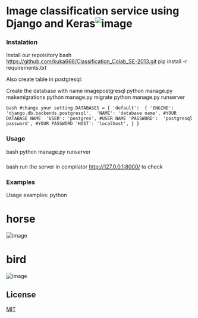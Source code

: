 # Image classification service using Django and Keras![image](https://user-images.githubusercontent.com/80199144/156666050-0f00d587-e6a8-4035-887c-6ce12a629b91.png)


### Instalation
Install our repoisitory 
bash
https://github.com/kuka666/Classification_Colab_SE-2013.git
pip install -r requirements.txt

Also create table in postgresql:

Create the database with name imagepostgresql
python manage.py makemigrations python manage.py migrate python manage.py runserver

``bash
#change your setting
DATABASES = { 'default': 
              { 'ENGINE': 'django.db.backends.postgresql', 
              'NAME': 'database name', #YOUR DATABASE NAME 
              'USER': 'postgres', #USER NAME 'PASSWORD': 
              'postgresql password', #YOUR PASSWORD
              'HOST': 'localhost', } } 
              ``

### Usage
bash
python manage.py runserver

### 
bash
run the server in compilator 
http://127.0.0.1:8000/   to check 



### Examples

Usage examples:
python
# horse

![image](https://user-images.githubusercontent.com/80199144/156667969-ce22bbbb-eb0e-40b9-a3f2-840faba3e65e.png)

# bird
![image](https://user-images.githubusercontent.com/80199144/156668043-37c68ebb-35f3-43a5-8d71-a205465c214c.png)


## License
[MIT](https://choosealicense.com/licenses/mit/)
